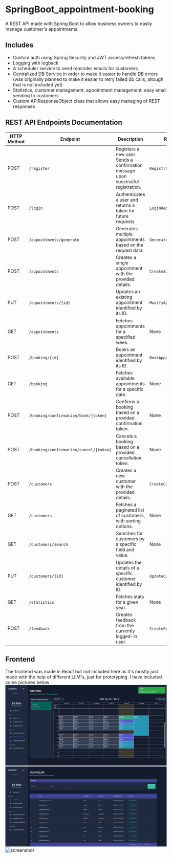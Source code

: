 # SpringBoot_appointment-booking 
A REST API made with Spring Boot to allow business owners to easily manage customer's appointments.

## Includes 
- Custom auth using Spring Security and JWT access/refresh tokens
- Logging with logback
- A scheduler service to send reminder emails for customers
- Centralized DB Service in order to make it easier to handle DB errors (was originally planned to make it easier to retry failed db calls, altough that is not included yet)
- Statistics, customer management, appointment management, easy email sending to customers
- Custom APIResponseObject class that allows easy managing of REST responses

## REST API Endpoints Documentation

| HTTP Method | Endpoint                                      | Description                                                                                     | Request Body                                         | Query/Path Params                                   | Response                                                                                  |
|-------------|----------------------------------------------|-------------------------------------------------------------------------------------------------|----------------------------------------------------|---------------------------------------------------|-------------------------------------------------------------------------------------------|
| POST        | `/register`                                  | Registers a new user. Sends a confirmation message upon successful registration.                | `RegistrationRequest`                               | None                                              | `201 CREATED` with `RegistrationResponse` containing the user's email.                    |
| POST        | `/login`                                     | Authenticates a user and returns a token for future requests.                                   | `LoginRequest`                                     | None                                              | `200 OK` with `LoginResponse` containing the token.                                       |
| POST        | `/appointments/generate`                    | Generates multiple appointments based on the request data.                                      | `GenerateAppointmentRequest`                       | None                                              | `200 OK` with APIResponseObject containing appointment details.                           |
| POST        | `/appointments`                             | Creates a single appointment with the provided details.                                         | `CreateSingleAppointment`                          | None                                              | `200 OK` with APIResponseObject containing the created appointment.                       |
| PUT         | `/appointments/{id}`                        | Updates an existing appointment identified by its ID.                                           | `ModifyAppointmentRequest`                         | `id` (Path)                                       | `200 OK` with APIResponseObject containing updated appointment data.                      |
| GET         | `/appointments`                             | Fetches appointments for a specified week.                                                     | None                                               | `startOfWeek` (Query)                             | `200 OK` with a list of appointments for the specified week.                              |
| POST        | `/booking/{id}`                             | Books an appointment identified by its ID.                                                     | `BookAppointmentRequest`                           | `id` (Path)                                       | `200 OK` with a message confirming success.                                               |
| GET         | `/booking`                                  | Fetches available appointments for a specific date.                                             | None                                               | `date` (Query, ISO-8601 format)                   | `200 OK` with a list of available appointments for the specified date.                    |
| POST        | `/booking/confirmation/book/{token}`        | Confirms a booking based on a provided confirmation token.                                      | None                                               | `token` (Path)                                    | `200 OK` with a success message.                                                          |
| POST        | `/booking/confirmation/cancel/{token}`      | Cancels a booking based on a provided cancellation token.                                       | None                                               | `token` (Path)                                    | `200 OK` with a success message.                                                          |
| POST        | `/customers`                                | Creates a new customer with the provided details.                                               | `CreateCustomerRequest`                            | None                                              | `200 OK` with `CreateCustomerResponse` containing the customer's email and join date.     |
| GET         | `/customers`                                | Fetches a paginated list of customers, with sorting options.                                    | None                                               | `pageNo`, `pageSize`, `sortField`, `sortDir`      | `200 OK` with `FetchCustomersResponse` containing customer data.                          |
| GET         | `/customers/search`                         | Searches for customers by a specific field and value.                                           | None                                               | `field`, `value` (Query)                          | `200 OK` with `SearchResponse` containing matching customer data.                         |
| PUT         | `/customers/{id}`                           | Updates the details of a specific customer identified by ID.                                    | `UpdateCustomerRequest`                            | `id` (Path)                                       | `200 OK` with the updated customer data.                                                  |
| GET         | `/statistics`                               | Fetches stats for a given year.                                                                 | None                                               | `yearValue`                                       | `200 OK` with the stats data.                                                  |
| POST        | `/feedback`                                 | Creates feedback from the currently logged-in user.                                             | `CreateFeedbackRequest`                            | None                                              | `200 OK` with an APIResponseObject indicating the feedback creation status.               |


## Frontend 
The frontend was made in React but not included here as it's mostly just made with the help of different LLM's, just for prototyping.
I have included some pictures below
![screenshot](git-images/CRM-CALENDAR.png)
![screenshot](git-images/CRM-CUSTOMERS.png)
![screenshot](git-images/CRM-DASH.png.png)


